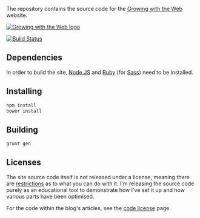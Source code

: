 The repository contains the source code for the [Growing with the Web][1] website.

[![Growing with the Web logo](http://www.growingwiththeweb.com/images/site/logo.png)][1]

[![Build Status](http://img.shields.io/travis/RahulSDeshpande/tyriar.github.io.svg?style=flat)](http://travis-ci.org/RahulSDeshpande/tyriar.github.io)

## Dependencies

In order to build the site, [Node.JS][4] and [Ruby][5] (for [Sass][6]) need to be installed.

## Installing

```bash
npm install
bower install
```

## Building

```bash
grunt gen
```

## Licenses

The site source code itself is not released under a license, meaning there are [restrictions][2] as to what you can do with it. I'm releasing the source code purely as an educational tool to demonstrate how I've set it up and how various parts have been optimised.

For the code within the blog's articles, see the [code license][3] page.



  [1]: http://www.growingwiththeweb.com/
  [2]: http://choosealicense.com/no-license/
  [3]: http://www.growingwiththeweb.com/p/code-license.html
  [4]: http://nodejs.org/
  [5]: https://www.ruby-lang.org/
  [6]: http://sass-lang.com/
